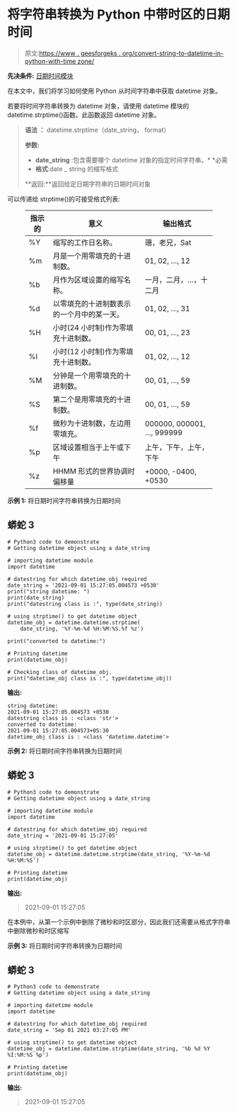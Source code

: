 # 将字符串转换为 Python 中带时区的日期时间

> 原文:[https://www . geesforgeks . org/convert-string-to-datetime-in-python-with-time zone/](https://www.geeksforgeeks.org/convert-string-to-datetime-in-python-with-timezone/)

**先决条件:** [日期时间模块](https://www.geeksforgeeks.org/python-datetime-module-with-examples/)

在本文中，我们将学习如何使用 Python 从时间字符串中获取 datetime 对象。

若要将时间字符串转换为 datetime 对象，请使用 datetime 模块的 datetime.strptime()函数。此函数返回 datetime 对象。

> **语法 ：** datetime.strptime（date_string， format）
> 
> **参数:**
> 
> *   **date_string** :包含需要哪个 datetime 对象的指定时间字符串。* *必需
> *   **格式**:date _ string 的缩写格式
> 
> **返回:**返回给定日期字符串的日期时间对象

可以传递给 strptime()的可接受格式列表:

<figure class="table">

| 指示的 | 意义 | 输出格式 |
| --- | --- | --- |
| %Y | 缩写的工作日名称。 | 珊，老兄，Sat |
| %m | 月是一个用零填充的十进制数。 | 01, 02, …, 12 |
| %b | 月作为区域设置的缩写名称。 | 一月，二月，…，十二月 |
| %d | 以零填充的十进制数表示的一个月中的某一天。 | 01, 02, …, 31 |
| %H | 小时(24 小时制)作为零填充十进制数。 | 00, 01, …, 23 |
| %I | 小时(12 小时制)作为零填充十进制数。 | 01, 02, …, 12 |
| %M | 分钟是一个用零填充的十进制数。 | 00, 01, …, 59 |
| %S | 第二个是用零填充的十进制数。 | 00, 01, …, 59 |
| %f | 微秒为十进制数，左边用零填充。 | 000000, 000001, …, 999999 |
| %p | 区域设置相当于上午或下午 | 上午，下午，上午，下午 |
| %z | HHMM 形式的世界协调时偏移量 | +0000, -0400, +0530 |

</figure>

**示例 1:** 将日期时间字符串转换为日期时间

## 蟒蛇 3

```
# Python3 code to demonstrate
# Getting datetime object using a date_string

# importing datetime module
import datetime

# datestring for which datetime_obj required
date_string = '2021-09-01 15:27:05.004573 +0530'
print("string datetime: ")
print(date_string)
print("datestring class is :", type(date_string))

# using strptime() to get datetime object
datetime_obj = datetime.datetime.strptime(
    date_string, '%Y-%m-%d %H:%M:%S.%f %z')

print("converted to datetime:")

# Printing datetime
print(datetime_obj)

# Checking class of datetime_obj.
print("datetime_obj class is :", type(datetime_obj))
```

**输出:**

```
string datetime: 
2021-09-01 15:27:05.004573 +0530
datestring class is : <class 'str'>
converted to datetime:
2021-09-01 15:27:05.004573+05:30
datetime_obj class is : <class 'datetime.datetime'>
```

**示例 2:** 将日期时间字符串转换为日期时间

## 蟒蛇 3

```
# Python3 code to demonstrate
# Getting datetime object using a date_string

# importing datetime module
import datetime

# datestring for which datetime_obj required
date_string = '2021-09-01 15:27:05'

# using strptime() to get datetime object
datetime_obj = datetime.datetime.strptime(date_string, '%Y-%m-%d %H:%M:%S')

# Printing datetime
print(datetime_obj)
```

**输出:**

> 2021-09-01 15:27:05

在本例中，从第一个示例中删除了微秒和时区部分，因此我们还需要从格式字符串中删除微秒和时区缩写

**示例 3:** 将日期时间字符串转换为日期时间

## 蟒蛇 3

```
# Python3 code to demonstrate
# Getting datetime object using a date_string

# importing datetime module
import datetime

# datestring for which datetime_obj required
date_string = 'Sep 01 2021 03:27:05 PM'

# using strptime() to get datetime object
datetime_obj = datetime.datetime.strptime(date_string, '%b %d %Y %I:%M:%S %p')

# Printing datetime
print(datetime_obj)
```

**输出:**

> 2021-09-01 15:27:05
